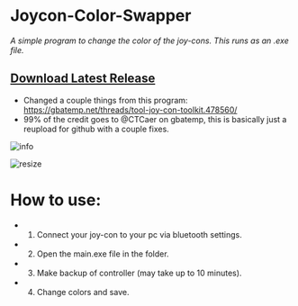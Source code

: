 # Joycon-Color-Swapper

*A simple program to change the color of the joy-cons. This runs as an .exe file.*

## [Download Latest Release](https://github.com/CreatureDesu/joycon-color-swapper/releases/tag/release)

* Changed a couple things from this program: https://gbatemp.net/threads/tool-joy-con-toolkit.478560/
* 99% of the credit goes to @CTCaer on gbatemp, this is basically just a reupload for github with a couple fixes.

![info](https://user-images.githubusercontent.com/85678708/182126878-b2c1f917-4365-464f-b241-e68d6b67281a.png)

![resize](https://user-images.githubusercontent.com/85678708/182127539-97e40fc9-18c6-4c73-94ec-eade7c649bec.png)


# How to use:

+ 1. Connect your joy-con to your pc via bluetooth settings.
+ 2. Open the main.exe file in the folder.
+ 3. Make backup of controller (may take up to 10 minutes).
+ 4. Change colors and save.
